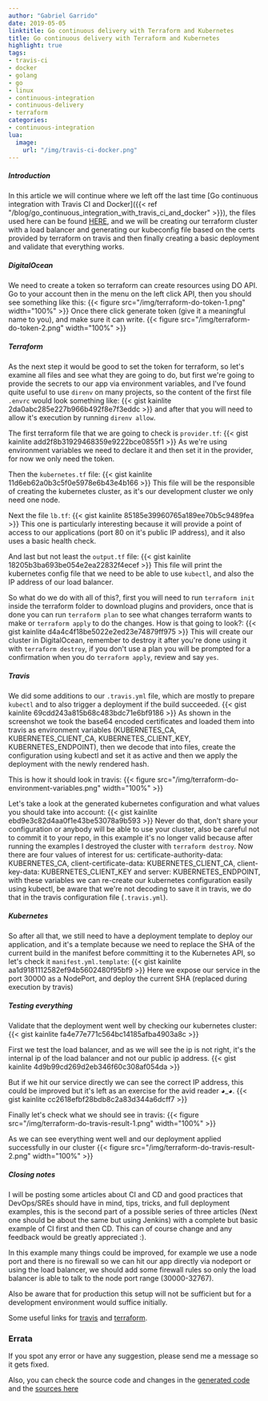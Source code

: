 ```yaml
---
author: "Gabriel Garrido"
date: 2019-05-05
linktitle: Go continuous delivery with Terraform and Kubernetes
title: Go continuous delivery with Terraform and Kubernetes
highlight: true
tags:
- travis-ci
- docker
- golang
- go
- linux
- continuous-integration
- continuous-delivery
- terraform
categories:
- continuous-integration
lua:
  image:
    url: "/img/travis-ci-docker.png"
---
```


##### **Introduction**
In this article we will continue where we left off the last time [Go continuous integration with Travis CI and Docker]({{< ref "/blog/go_continuous_integration_with_travis_ci_and_docker" >}}), the files used here can be found [HERE](https://github.com/kainlite/whatismyip-go/tree/continuos-delivery), and we will be creating our terraform cluster with a load balancer and generating our kubeconfig file based on the certs provided by terraform on travis and then finally creating a basic deployment and validate that everything works.

##### **DigitalOcean**
We need to create a token so terraform can create resources using DO API. Go to your account then in the menu on the left click API, then you should see something like this:
{{< figure src="/img/terraform-do-token-1.png" width="100%" >}}
Once there click generate token (give it a meaningful name to you), and make sure it can write.
{{< figure src="/img/terraform-do-token-2.png" width="100%" >}}

##### **Terraform**
As the next step it would be good to set the token for terraform, so let's examine all files and see what they are going to do, but first we're going to provide the secrets to our app via environment variables, and I've found quite useful to use `direnv` on many projects, so the content of the first file `.envrc` would look something like:
{{< gist kainlite 2da0abc285e227b966b492f8e7f3eddc >}}
and after that you will need to allow it's execution by running `direnv allow`.

The first terraform file that we are going to check is `provider.tf`:
{{< gist kainlite add2f8b31929468359e9222bce0855f1 >}}
As we're using environment variables we need to declare it and then set it in the provider, for now we only need the token.

Then the `kubernetes.tf` file:
{{< gist kainlite 11d6eb62a0b3c5f0e5978e6b43e4b166 >}}
This file will be the responsible of creating the kubernetes cluster, as it's our development cluster we only need one node.

Next the file `lb.tf`:
{{< gist kainlite 85185e39960765a189ee70b5c9489fea >}}
This one is particularly interesting because it will provide a point of access to our applications (port 80 on it's public IP address), and it also uses a basic health check.

And last but not least the `output.tf` file:
{{< gist kainlite 18205b3ba693be054e2ea22832f4ecef >}}
This file will print the kubernetes config file that we need to be able to use `kubectl`, and also the IP address of our load balancer.

So what do we do with all of this?, first you will need to run `terraform init` inside the terraform folder to download plugins and providers, once that is done you can run `terraform plan` to see what changes terraform wants to make or `terraform apply` to do the changes. How is that going to look?:
{{< gist kainlite d4a4c4f18be5022e2ed23e74879ff975 >}}
This will create our cluster in DigitalOcean, remember to destroy it after you're done using it with `terraform destroy`, if you don't use a plan you will be prompted for a confirmation when you do `terraform apply`, review and say `yes`.

##### **Travis**
We did some additions to our `.travis.yml` file, which are mostly to prepare `kubectl` and to also trigger a deployment if the build succeeded.
{{< gist kainlite 69cdd243a815b68c483bdc71e6bf9186 >}}
As shown in the screenshot we took the base64 encoded certificates and loaded them into travis as environment variables (KUBERNETES_CA, KUBERNETES_CLIENT_CA, KUBERNETES_CLIENT_KEY, KUBERNETES_ENDPOINT), then we decode that into files, create the configuration using kubectl and set it as active and then we apply the deployment with the newly rendered hash.

This is how it should look in travis:
{{< figure src="/img/terraform-do-environment-variables.png" width="100%" >}}

Let's take a look at the generated kubernetes configuration and what values you should take into account:
{{< gist kainlite ebd9e3c82d4aa0f1e43be53078a9b593 >}}
Never do that, don't share your configuration or anybody will be able to use your cluster, also be careful not to commit it to your repo, in this example it's no longer valid because after running the examples I destroyed the cluster with `terraform destroy`. Now there are four values of interest for us: certificate-authority-data: KUBERNETES_CA, client-certificate-data: KUBERNETES_CLIENT_CA, client-key-data: KUBERNETES_CLIENT_KEY and server: KUBERNETES_ENDPOINT, with these variables we can re-create our kubernetes configuration easily using kubectl, be aware that we're not decoding to save it in travis, we do that in the travis configuration file (`.travis.yml`).

##### **Kubernetes**
So after all that, we still need to have a deployment template to deploy our application, and it's a template because we need to replace the SHA of the current build in the manifest before committing it to the Kubernetes API, so let's check it `manifest.yml.template`:
{{< gist kainlite aa1d9181112582ef94b5602480f95bf9 >}}
Here we expose our service in the port 30000 as a NodePort, and deploy the current SHA (replaced during execution by travis)

##### **Testing everything**
Validate that the deployment went well by checking our kubernetes cluster:
{{< gist kainlite fa4e77e771c564bc14185afba4903a8c >}}

First we test the load balancer, and as we will see the ip is not right, it's the internal ip of the load balancer and not our public ip address.
{{< gist kainlite 4d9b99cd269d2eb346f60c308af054da >}}

But if we hit our service directly we can see the correct IP address, this could be improved but it's left as an exercise for the avid reader ◕_◕.
{{< gist kainlite cc2618efbf28bdb8c2a83d344a6dcff7 >}}

Finally let's check what we should see in travis:
{{< figure src="/img/terraform-do-travis-result-1.png" width="100%" >}}

As we can see everything went well and our deployment applied successfully in our cluster
{{< figure src="/img/terraform-do-travis-result-2.png" width="100%" >}}

##### **Closing notes**
I will be posting some articles about CI and CD and good practices that DevOps/SREs should have in mind, tips, tricks, and full deployment examples, this is the second part of a possible series of three articles (Next one should be about the same but using Jenkins) with a complete but basic example of CI first and then CD. This can of course change and any feedback would be greatly appreciated :).

In this example many things could be improved, for example we use a node port and there is no firewall so we can hit our app directly via nodeport or using the load balancer, we should add some firewall rules so only the load balancer is able to talk to the node port range (30000-32767).

Also be aware that for production this setup will not be sufficient but for a development environment would suffice initially.

Some useful links for [travis](https://docs.travis-ci.com/user/job-lifecycle/) and [terraform](https://www.terraform.io/docs/providers/do/r/kubernetes_cluster.html).

### Errata
If you spot any error or have any suggestion, please send me a message so it gets fixed.

Also, you can check the source code and changes in the [generated code](https://github.com/kainlite/kainlite.github.io) and the [sources here](https://github.com/kainlite/blog)
